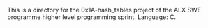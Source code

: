 This is a directory for the 0x1A-hash_tables project of the ALX SWE programme higher level programming sprint. Language: C.
